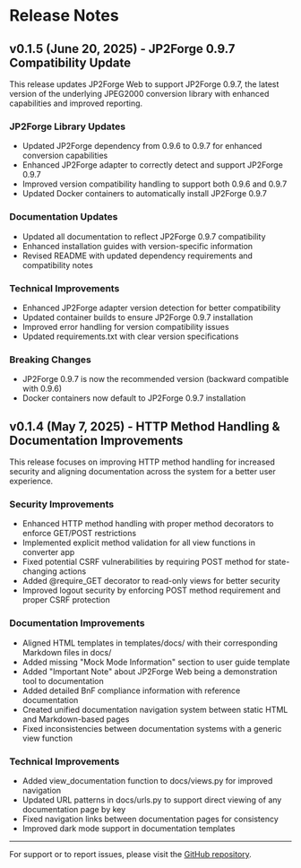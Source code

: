 # Release Notes

## v0.1.5 (June 20, 2025) - JP2Forge 0.9.7 Compatibility Update

This release updates JP2Forge Web to support JP2Forge 0.9.7, the latest version of the underlying JPEG2000 conversion library with enhanced capabilities and improved reporting.

### JP2Forge Library Updates

- Updated JP2Forge dependency from 0.9.6 to 0.9.7 for enhanced conversion capabilities
- Enhanced JP2Forge adapter to correctly detect and support JP2Forge 0.9.7
- Improved version compatibility handling to support both 0.9.6 and 0.9.7
- Updated Docker containers to automatically install JP2Forge 0.9.7

### Documentation Updates

- Updated all documentation to reflect JP2Forge 0.9.7 compatibility
- Enhanced installation guides with version-specific information
- Revised README with updated dependency requirements and compatibility notes

### Technical Improvements

- Enhanced JP2Forge adapter version detection for better compatibility
- Updated container builds to ensure JP2Forge 0.9.7 installation
- Improved error handling for version compatibility issues
- Updated requirements.txt with clear version specifications

### Breaking Changes

- JP2Forge 0.9.7 is now the recommended version (backward compatible with 0.9.6)
- Docker containers now default to JP2Forge 0.9.7 installation

## v0.1.4 (May 7, 2025) - HTTP Method Handling & Documentation Improvements

This release focuses on improving HTTP method handling for increased security and aligning documentation across the system for a better user experience.

### Security Improvements

- Enhanced HTTP method handling with proper method decorators to enforce GET/POST restrictions
- Implemented explicit method validation for all view functions in converter app
- Fixed potential CSRF vulnerabilities by requiring POST method for state-changing actions
- Added @require_GET decorator to read-only views for better security
- Improved logout security by enforcing POST method requirement and proper CSRF protection

### Documentation Improvements

- Aligned HTML templates in templates/docs/ with their corresponding Markdown files in docs/
- Added missing "Mock Mode Information" section to user guide template
- Added "Important Note" about JP2Forge Web being a demonstration tool to documentation
- Added detailed BnF compliance information with reference documentation
- Created unified documentation navigation system between static HTML and Markdown-based pages
- Fixed inconsistencies between documentation systems with a generic view function

### Technical Improvements

- Added view_documentation function to docs/views.py for improved navigation
- Updated URL patterns in docs/urls.py to support direct viewing of any documentation page by key
- Fixed navigation links between documentation pages for consistency
- Improved dark mode support in documentation templates


---

For support or to report issues, please visit the [GitHub repository](https://github.com/xy-liao/jp2forge_web).